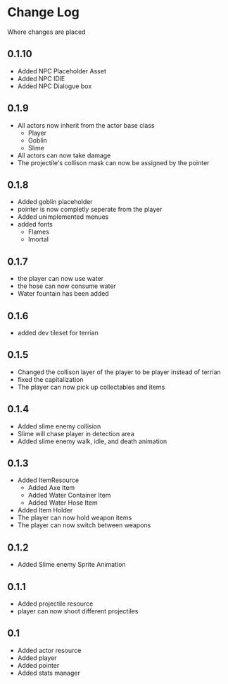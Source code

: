 # Change Log

Where changes are placed

## 0.1.10 
* Added NPC Placeholder Asset
* Added NPC IDlE
* Added NPC Dialogue box

## 0.1.9

* All actors now inherit from the actor base class
  * Player
  * Goblin
  * Slime
* All actors can now take damage
* The projectile's collison mask can now be assigned by the pointer

## 0.1.8

* Added goblin placeholder
* pointer is now completly seperate from the player
* Added unimplemented menues
* added fonts
	* Flames
	* Imortal

## 0.1.7

* the player can now use water
* the hose can now consume water
* Water fountain has been added

## 0.1.6

* added dev tileset for terrian

## 0.1.5

* Changed the collison layer of the player to be player instead of terrian
* fixed the capitalization
* The player can now pick up collectables and items

## 0.1.4

* Added slime enemy collision
* Slime will chase player in detection area 
* Added slime enemy walk, idle, and death animation

## 0.1.3

* Added ItemResource
	* Added Axe Item
	* Added Water Container Item
	* Added Water Hose Item
* Added Item Holder
* The player can now hold weapon items
* The player can now switch between weapons

## 0.1.2
* Added Slime enemy Sprite Animation 

## 0.1.1

* Added projectile resource
* player can now shoot different projectiles

## 0.1

* Added actor resource
* Added player
* Added pointer
* Added stats manager


